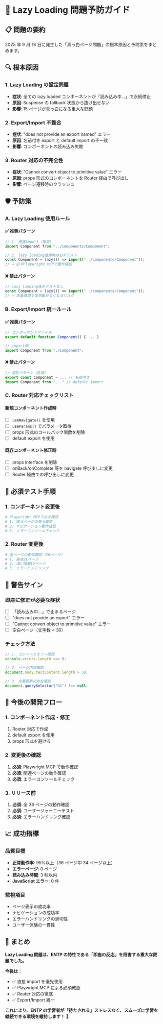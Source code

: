 # 🚨 Lazy Loading 問題予防ガイド

## 📋 **問題の要約**

2025 年 9 月 18 日に発生した「真っ白ページ問題」の根本原因と予防策をまとめます。

## 🔍 **根本原因**

### **1. Lazy Loading の設定問題**

- **症状**: 全ての lazy loaded コンポーネントが「読み込み中...」で永続停止
- **原因**: Suspense の fallback 状態から抜け出せない
- **影響**: 15 ページが真っ白になる重大な問題

### **2. Export/Import 不整合**

- **症状**: "does not provide an export named" エラー
- **原因**: 名前付き export と default import の不一致
- **影響**: コンポーネントの読み込み失敗

### **3. Router 対応の不完全性**

- **症状**: "Cannot convert object to primitive value" エラー
- **原因**: props 形式のコンポーネントを Router 経由で呼び出し
- **影響**: ページ遷移時のクラッシュ

## 🛡️ **予防策**

### **A. Lazy Loading 使用ルール**

#### **✅ 推奨パターン**

```typescript
// 1. 直接import（推奨）
import Component from "../components/Component";

// 2. lazy loading使用時は必ずテスト
const Component = lazy(() => import("../components/Component"));
// → 必ずPlaywright MCPで動作確認
```

#### **❌ 禁止パターン**

```typescript
// lazy loading後のテストなし
const Component = lazy(() => import("../components/Component"));
// → 本番環境で突然動かなくなるリスク
```

### **B. Export/Import 統一ルール**

#### **✅ 推奨パターン**

```typescript
// コンポーネントファイル
export default function Component() { ... }

// import側
import Component from "./Component";
```

#### **❌ 禁止パターン**

```typescript
// 混在パターン（危険）
export const Component = ... // 名前付き
import Component from "..." // default import
```

### **C. Router 対応チェックリスト**

#### **新規コンポーネント作成時**

- [ ] `useNavigate()` を使用
- [ ] `useParams()` でパラメータ取得
- [ ] props 形式のコールバック関数を削除
- [ ] default export を使用

#### **既存コンポーネント修正時**

- [ ] props interface を削除
- [ ] onBack/onComplete 等を navigate 呼び出しに変更
- [ ] Router 経由での呼び出しに変更

## 🧪 **必須テスト手順**

### **1. コンポーネント変更後**

```bash
# Playwright MCPで必ず確認
# 1. 該当ページの表示確認
# 2. ナビゲーション動作確認
# 3. エラーコンソールチェック
```

### **2. Router 変更後**

```bash
# 全ページの動作確認（36ページ）
# 1. 基本21ページ
# 2. 深い階層15ページ
# 3. エラーハンドリング
```

## 🚨 **警告サイン**

### **即座に修正が必要な症状**

- [ ] 「読み込み中...」で止まるページ
- [ ] "does not provide an export" エラー
- [ ] "Cannot convert object to primitive value" エラー
- [ ] 空白ページ（文字数 < 30）

### **チェック方法**

```typescript
// 1. コンソールエラー確認
console.errors.length === 0;

// 2. ページ内容確認
document.body.textContent.length > 50;

// 3. 主要要素の存在確認
document.querySelector("h1") !== null;
```

## 🎯 **今後の開発フロー**

### **1. コンポーネント作成・修正**

1. Router 対応で作成
2. default export を使用
3. props 形式を避ける

### **2. 変更後の確認**

1. **必須**: Playwright MCP で動作確認
2. **必須**: 関連ページの動作確認
3. **必須**: エラーコンソールチェック

### **3. リリース前**

1. **必須**: 全 36 ページの動作確認
2. **必須**: ユーザージャーニーテスト
3. **必須**: エラーハンドリング確認

## 📈 **成功指標**

### **品質目標**

- **正常動作率**: 95%以上（36 ページ中 34 ページ以上）
- **エラーページ**: 0 ページ
- **読み込み時間**: 3 秒以内
- **JavaScript エラー**: 0 件

### **監視項目**

- ページ表示の成功率
- ナビゲーションの成功率
- エラーハンドリングの適切性
- ユーザー体験の一貫性

## 🌟 **まとめ**

**Lazy Loading 問題は、ENTP の特性である「即座の反応」を阻害する重大な問題でした。**

**今後は：**

- ✅ 直接 import を優先使用
- ✅ Playwright MCP による必須確認
- ✅ Router 対応の徹底
- ✅ Export/Import 統一

**これにより、ENTP の学習者が「待たされる」ストレスなく、スムーズに学習を継続できる環境を維持します！** 🚀
